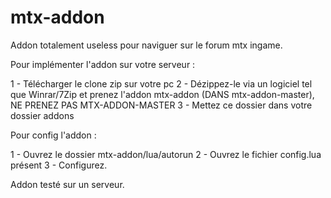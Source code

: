# mtx-addon
Addon totalement useless pour naviguer sur le forum mtx ingame.

Pour implémenter l'addon sur votre serveur :

  1 - Télécharger le clone zip sur votre pc
  2 - Dézippez-le via un logiciel tel que Winrar/7Zip et prenez l'addon mtx-addon (DANS mtx-addon-master), NE PRENEZ PAS MTX-ADDON-MASTER
  3 - Mettez ce dossier dans votre dossier addons

Pour config l'addon :

  1 - Ouvrez le dossier mtx-addon/lua/autorun
  2 - Ouvrez le fichier config.lua présent
  3 - Configurez.
  
Addon testé sur un serveur.
